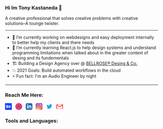 
### Hi Im Tony Kastaneda 👋

A creative professional that solves creative problems with creative solutions–A tounge twister.

---
* 🔭 I’m currently working on webdesigns and easy deployment internally to better help my clients and there needs
* 🌱 I’m currently learning React.js to help design systems and understand programming limitations when talked about in the greater context of desing and its fundementals
* 🏗️ Building a Design Agency over @ [BELLROSE® Desing & Co.][bellrose]
* 💥 2021 Goals: Build automated workflows in the cloud
* ⚡ Fun fact: I'm an Audio Engineer by night

---
### Reach Me Here:
[<img width="22px" src="img/behance-icon.svg" />][behance]&nbsp;&nbsp;
[<img width="22px" src="img/dribbble-ball-icon.svg" />][dribbble]&nbsp;&nbsp;
[<img width="22px" src="img/linkedin-icon.svg" />][linkedin]&nbsp;&nbsp;
[<img width="22px" src="img/instagram-icon-png.png" />][instagram]&nbsp;&nbsp;
[<img width="22px" src="img/twitter-icon.svg" />][twitter]&nbsp;&nbsp;
[<img width="22px" src="img/email-icon.svg" />][email]&nbsp;&nbsp;

### Tools and Languages:



[website]: https://tony.bellrosedesign.com
[twitter]: https://twitter.com/TKastaneda
[dribbble]: https://dribbble.com/tonykastaneda
[behance]: https://www.behance.net/tonykastaneda
[instagram]: https://www.instagram.com/tonykastaneda/
[bellrose]: https://www.bellrosedesign.com
[email]: tonykastaneda@gmail.com
[linkedin]: https://www.linkedin.com/in/tonykastaneda/
